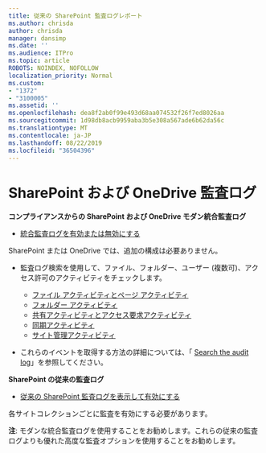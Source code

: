 ```yaml
---
title: 従来の SharePoint 監査ログレポート
ms.author: chrisda
author: chrisda
manager: dansimp
ms.date: ''
ms.audience: ITPro
ms.topic: article
ROBOTS: NOINDEX, NOFOLLOW
localization_priority: Normal
ms.custom:
- "1372"
- "3100005"
ms.assetid: ''
ms.openlocfilehash: dea8f2ab0f99e493d68aa074532f26f7ed8026aa
ms.sourcegitcommit: 1d98db8acb9959aba3b5e308a567ade6b62da56c
ms.translationtype: MT
ms.contentlocale: ja-JP
ms.lasthandoff: 08/22/2019
ms.locfileid: "36504396"
---
```

# <a name="sharepoint-and-onedrive-audit-logs"></a>SharePoint および OneDrive 監査ログ

**コンプライアンスからの SharePoint および OneDrive モダン統合監査ログ**

- [統合監査ログを有効または無効にする](https://docs.microsoft.com/office365/securitycompliance/turn-audit-log-search-on-or-off) 

SharePoint または OneDrive では、追加の構成は必要ありません。

- 監査ログ検索を使用して、ファイル、フォルダー、ユーザー (複数可)、アクセス許可のアクティビティをチェックします。

    - [ファイル アクティビティとページ アクティビティ](https://docs.microsoft.com/office365/securitycompliance/search-the-audit-log-in-security-and-compliance)
    - [フォルダー アクティビティ](https://docs.microsoft.com/office365/securitycompliance/search-the-audit-log-in-security-and-compliance#folder-activities)
    - [共有アクティビティとアクセス要求アクティビティ](https://docs.microsoft.com/office365/securitycompliance/search-the-audit-log-in-security-and-compliance#sharing-and-access-request-activities)
    - [同期アクティビティ](https://docs.microsoft.com/office365/securitycompliance/search-the-audit-log-in-security-and-compliance#synchronization-activities)
    - [サイト管理アクティビティ](https://docs.microsoft.com/office365/securitycompliance/search-the-audit-log-in-security-and-compliance#site-administration-activities)
- これらのイベントを取得する方法の詳細については、「 [Search the audit log](https://docs.microsoft.com/office365/securitycompliance/search-the-audit-log-in-security-and-compliance#search-the-audit-log)」を参照してください。

**SharePoint の従来の監査ログ**

- [従来の SharePoint 監査ログを表示して有効にする](https://support.office.com/article/view-audit-log-reports-b37c5869-1b47-4a82-a30d-ea20070fe527)

各サイトコレクションごとに監査を有効にする必要があります。 

**注**: モダンな統合監査ログを使用することをお勧めします。これらの従来の監査ログよりも優れた高度な監査オプションを使用することをお勧めします。

